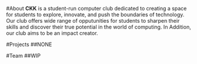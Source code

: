 #About
**CKK** is a student-run computer club dedicated to creating a space for students to explore, innovate, and push the boundaries of technology.
Our club offers wide range of opputunities for students to sharpen their skills and discover their true potential in the world of computing.
In Addition, our club aims to be an impact creator.

#Projects
##NONE

#Team
##WIP

<!--

**Here are some ideas to get you started:**

🙋‍♀️ A short introduction - what is your organization all about?
🌈 Contribution guidelines - how can the community get involved?
👩‍💻 Useful resources - where can the community find your docs? Is there anything else the community should know?
🍿 Fun facts - what does your team eat for breakfast?
🧙 Remember, you can do mighty things with the power of [Markdown](https://docs.github.com/github/writing-on-github/getting-started-with-writing-and-formatting-on-github/basic-writing-and-formatting-syntax)
-->

